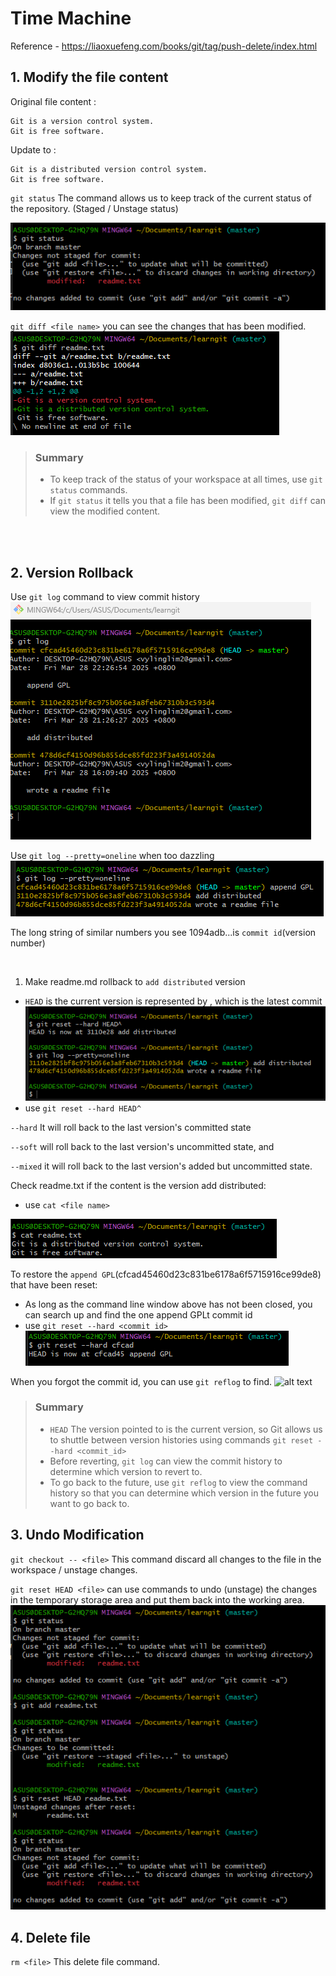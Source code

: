 # Time Machine
Reference - https://liaoxuefeng.com/books/git/tag/push-delete/index.html
## 1. Modify the file content
Original file content :
```
Git is a version control system.
Git is free software.
```
Update to :
```
Git is a distributed version control system.
Git is free software.
```

`git status` The command allows us to keep track of the current status of the repository. (Staged / Unstage status)

![git status](/Git\image\Screenshot-2025-03-28-165528.png)


`git diff <file name>` you can see the changes that has been modified.
![git diff](/Git\image\Screenshot-2025-03-28-165900.png)
</br>

> ### Summary  
> - To keep track of the status of your workspace at all times, use `git status` commands.
> - If `git status` it tells you that a file has been modified, `git diff` can view the modified content.

</br></br>

## 2. Version Rollback
Use `git log` command to view commit history
![git log](/Git\image\Screenshot-2025-03-28-222820.png)

Use `git log --pretty=oneline` when too dazzling
![git log](/Git\image\Screenshot-2025-03-28-224029.png)

The long string of similar numbers you see 1094adb...is `commit id`(version number)

<br>

1. Make readme.md rollback to `add distributed` version
- `HEAD` is the current version is represented by , which is the latest commit
![img](/Git\image\Screenshot-2025-03-28-225249.png)
- use `git reset --hard HEAD^`

`--hard` It will roll back to the last version's committed state

`--soft` will roll back to the last version's uncommitted state, and 

`--mixed` it will roll back to the last version's added but uncommitted state.

Check readme.txt if the content is the version add distributed:
- use `cat <file name>`

![img](/Git\image\Screenshot-2025-03-29-003913.png)

To restore the `append GPL`(cfcad45460d23c831be6178a6f5715916ce99de8) that have been reset:
- As long as the command line window above has not been closed, you can search up and find the one append GPLt commit id
- use `git reset --hard <commit id>` ![img](/Git\image\Screenshot-2025-03-29-004556.png)

When you forgot the commit id, you can use `git reflog` to find.
![alt text](image.png)

> ### Summary
> - `HEAD` The version pointed to is the current version, so Git allows us to shuttle between version histories using commands `git reset --hard <commit_id>`
> - Before reverting, `git log` can view the commit history to determine which version to revert to.
> - To go back to the future, use `git reflog` to view the command history so that you can determine which version in the future you want to go back to.


## 3. Undo Modification
`git checkout -- <file>` This command discard all changes to the file in the workspace / unstage changes.

`git reset HEAD <file>` can use commands to undo (unstage) the changes in the temporary storage area and put them back into the working area.
![img](/Git\image\Screenshot-2025-03-29-122828.png)


## 4. Delete file
`rm <file>` This delete file command.


 